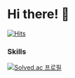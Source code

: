 # Hi there! :wave:

[![Hits](https://hits.seeyoufarm.com/api/count/incr/badge.svg?url=https%3A%2F%2Fgithub.com%2FTAEJUN1293&count_bg=%236A3DC8&title_bg=%23555555&icon=&icon_color=%23E7E7E7&title=hits&edge_flat=false)](https://hits.seeyoufarm.com)

### Skills
[![Solved.ac
프로필](http://mazassumnida.wtf/api/mini/generate_badge?boj=wnrrhtlvsi43)](https://solved.ac/wnrrhtlvsi43})
